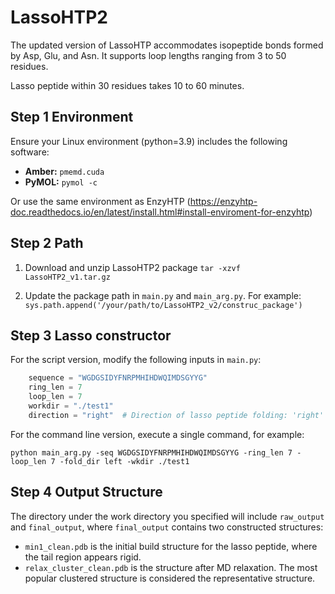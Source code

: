 # LassoHTP2

The updated version of LassoHTP accommodates isopeptide bonds formed by Asp, Glu, and Asn. It supports loop lengths ranging from 3 to 50 residues.

Lasso peptide within 30 residues takes 10 to 60 minutes.

## Step 1 Environment

Ensure your Linux environment (python=3.9) includes the following software:
- **Amber:**  `pmemd.cuda`
- **PyMOL:**  `pymol -c`

Or use the same environment as EnzyHTP (https://enzyhtp-doc.readthedocs.io/en/latest/install.html#install-enviroment-for-enzyhtp)
## Step 2 Path

1. Download and unzip LassoHTP2 package
`tar -xzvf LassoHTP2_v1.tar.gz`

2. Update the package path in `main.py` and `main_arg.py`. For example:
`sys.path.append('/your/path/to/LassoHTP2_v2/construc_package')`

## Step 3 Lasso constructor

For the script version, modify the following inputs in `main.py`:

```python
    sequence = "WGDGSIDYFNRPMHIHDWQIMDSGYYG"  
    ring_len = 7  
    loop_len = 7 
    workdir = "./test1"  
    direction = "right"  # Direction of lasso peptide folding: 'right' (right-handed) or 'left' (left-handed), default is 'right'.
```

For the command line version, execute a single command, for example:

`python main_arg.py -seq WGDGSIDYFNRPMHIHDWQIMDSGYYG -ring_len 7 -loop_len 7 -fold_dir left -wkdir ./test1`

## Step 4 Output Structure

The directory under the work directory you specified will include `raw_output` and `final_output`, where `final_output` contains two constructed structures:

- `min1_clean.pdb` is the initial build structure for the lasso peptide, where the tail region appears rigid.
- `relax_cluster_clean.pdb` is the structure after MD relaxation. The most popular clustered structure is considered the representative structure. 
